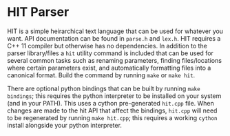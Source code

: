
HIT Parser
===========

HIT is a simple heirarchical text language that can be used for whatever you want.  API
documentation can be found in ``parse.h`` and ``lex.h``.  HIT requires a C++ 11 compiler but
otherwise has no dependencies.  In addition to the parser library/files a ``hit`` utility command
is included that can be used for several common tasks such as renaming parameters, finding
files/locations where certain parameters exist, and automatically formatting files into a
canonical format.  Build the command by running ``make`` or ``make hit``.

There are optional python bindings that can be built by running ``make bindings``; this requires
the python interpreter to be installed on your system (and in your PATH).  This uses a cython
pre-generated ``hit.cpp`` file.  When changes are made to the hit API that affect the bindings,
``hit.cpp`` will need to be regenerated by running ``make hit.cpp``; this requires a working
``cython`` install alongside your python interpreter.

